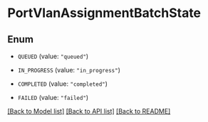 # PortVlanAssignmentBatchState

## Enum


* `QUEUED` (value: `"queued"`)

* `IN_PROGRESS` (value: `"in_progress"`)

* `COMPLETED` (value: `"completed"`)

* `FAILED` (value: `"failed"`)


[[Back to Model list]](../README.md#documentation-for-models) [[Back to API list]](../README.md#documentation-for-api-endpoints) [[Back to README]](../README.md)


